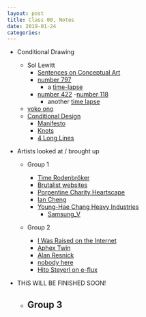 ```yaml
---
layout: post
title: Class 00, Notes
date: 2019-01-24
categories:
---
```


- Conditional Drawing
    - Sol Lewitt
        - [Sentences on Conceptual Art](https://www.corner-college.com/udb/cproVozeFxParagraphs_on_Conceptual_Art._Sol_leWitt.pdf)
        - [number 797](https://massmoca.org/event/walldrawing797/)
            - a [time-lapse](https://thekidshouldseethis.com/post/a-time-lapse-of-sol-lewitts-wall-drawing-797)
        - [number 422](https://massmoca.org/event/walldrawing422/)
        -[number 118](https://nyoobserver.files.wordpress.com/2012/10/lewitt.jpg?quality=80)
            - another [time lapse](https://www.youtube.com/watch?v=ky9K_-NJoPU)
    - [yoko ono](https://monoskop.org/images/2/2a/Ono_Yoko_Grapefruit_A_Book_of_Instructions_and_Drawings_by_Yoko_Ono_S_and_S_edition_excerpt.pdf)
    - [Conditional Design](https://conditionaldesign.org/)
        - [Manifesto](https://conditionaldesign.org/manifesto/)
        - [Knots](https://conditionaldesign.org/workshops/knots/)
        - [4 Long Lines](https://conditionaldesign.org/workshops/4-long-lines/)

- Artists looked at / brought up
    - Group 1
        - [Time Rodenbröker](https://timrodenbroeker.de/)
        - [Brutalist websites](https://brutalistwebsites.com)
        - [Porpentine Charity Heartscape](http://slimedaughter.com/)
        - [Ian Cheng](https://youtu.be/TO6Luilc4Bo)
        - [Young-Hae Chang Heavy Industries](http://www.yhchang.com/)
            - [Samsung_V](http://www.yhchang.com/SAMSUNG_V.html)

    - Group 2
        - [I Was Raised on the Internet](https://mcachicago.org/Publications/Websites/I-Was-Raised-On-The-Internet)
        - [Aphex Twin](https://aphextwin.warp.net/)
        - [Alan Resnick](http://alanresnick.info/)
        - [nobody here](https://nobodyhere.com/ )
        - [Hito Steyerl on e-flux](https://www.e-flux.com/search?q=hito+steyerl)

- THiS WILL BE FINISHED SOON!
    - Group 3
        -
